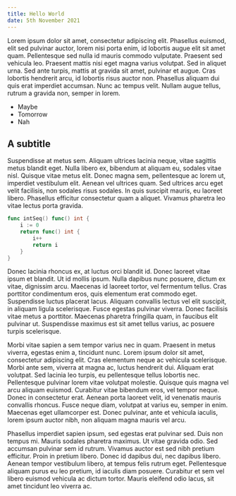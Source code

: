 ```yaml
---
title: Hello World
date: 5th November 2021
---
```


Lorem ipsum dolor sit amet, consectetur adipiscing elit. Phasellus euismod, elit sed pulvinar auctor, lorem nisi porta enim, id lobortis augue elit sit amet quam. Pellentesque sed nulla id mauris commodo vulputate. Praesent sed vehicula leo. Praesent mattis nisi eget magna varius volutpat. Sed in aliquet urna. Sed ante turpis, mattis at gravida sit amet, pulvinar et augue. Cras lobortis hendrerit arcu, id lobortis risus auctor non. Phasellus aliquam dui quis erat imperdiet accumsan. Nunc ac tempus velit. Nullam augue tellus, rutrum a gravida non, semper in lorem.

* Maybe
* Tomorrow
* Nah

## A subtitle

Suspendisse at metus sem. Aliquam ultrices lacinia neque, vitae sagittis metus blandit eget. Nulla libero ex, bibendum at aliquam eu, sodales vitae nisl. Quisque vitae metus elit. Donec magna sem, pellentesque ac lorem ut, imperdiet vestibulum elit. Aenean vel ultrices quam. Sed ultrices arcu eget velit facilisis, non sodales risus sodales. In quis suscipit mauris, eu laoreet libero. Phasellus efficitur consectetur quam a aliquet. Vivamus pharetra leo vitae lectus porta gravida.

```go
func intSeq() func() int {
    i := 0
    return func() int {
        i++
        return i
    }
}
```

Donec lacinia rhoncus ex, at luctus orci blandit id. Donec laoreet vitae ipsum et blandit. Ut id mollis ipsum. Nulla dapibus nunc posuere, dictum ex vitae, dignissim arcu. Maecenas id laoreet tortor, vel fermentum tellus. Cras porttitor condimentum eros, quis elementum erat commodo eget. Suspendisse luctus placerat lacus. Aliquam convallis lectus vel elit suscipit, in aliquam ligula scelerisque. Fusce egestas pulvinar viverra. Donec facilisis vitae metus a porttitor. Maecenas pharetra fringilla quam, in faucibus elit pulvinar ut. Suspendisse maximus est sit amet tellus varius, ac posuere turpis scelerisque.

Morbi vitae sapien a sem tempor varius nec in quam. Praesent in metus viverra, egestas enim a, tincidunt nunc. Lorem ipsum dolor sit amet, consectetur adipiscing elit. Cras elementum neque ac vehicula scelerisque. Morbi ante sem, viverra at magna ac, luctus hendrerit dui. Aliquam erat volutpat. Sed lacinia leo turpis, eu pellentesque tellus lobortis nec. Pellentesque pulvinar lorem vitae volutpat molestie. Quisque quis magna vel arcu aliquam euismod. Curabitur vitae bibendum eros, vel tempor neque. Donec in consectetur erat. Aenean porta laoreet velit, id venenatis mauris convallis rhoncus. Fusce neque diam, volutpat at varius eu, semper in enim. Maecenas eget ullamcorper est. Donec pulvinar, ante et vehicula iaculis, lorem ipsum auctor nibh, non aliquam magna mauris vel arcu.

Phasellus imperdiet sapien ipsum, sed egestas erat pulvinar sed. Duis non tempus mi. Mauris sodales pharetra maximus. Ut vitae gravida odio. Sed accumsan pulvinar sem id rutrum. Vivamus auctor est sed nibh pretium efficitur. Proin in pretium libero. Donec id dapibus dui, nec dapibus libero. Aenean tempor vestibulum libero, at tempus felis rutrum eget. Pellentesque aliquam purus eu leo pretium, id iaculis diam posuere. Curabitur et sem vel libero euismod vehicula ac dictum tortor. Mauris eleifend odio lacus, sit amet tincidunt leo viverra ac.
